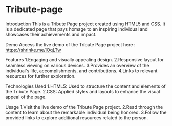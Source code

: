 # Tribute-page

Introduction
This is a Tribute Page project created using HTML5 and CSS. It is a dedicated page that pays homage to an inspiring individual and showcases their achievements and impact.

Demo
Access the live demo of the Tribute Page project here : https://shrinke.me/lOqLTw

Features
1.Engaging and visually appealing design.
2.Responsive layout for seamless viewing on various devices.
3.Provides an overview of the individual's life, accomplishments, and contributions.
4.Links to relevant resources for further exploration.

Technologies Used
1.HTML5: Used to structure the content and elements of the Tribute Page.
2.CSS: Applied styles and layouts to enhance the visual appeal of the page.

Usage
1.Visit the live demo of the Tribute Page project.
2.Read through the content to learn about the remarkable individual being honored.
3.Follow the provided links to explore additional resources related to the person.
